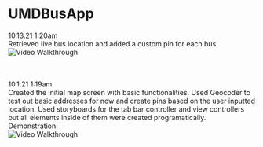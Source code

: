 # UMDBusApp

10.13.21 1:20am <br/>
Retrieved live bus location and added a custom pin for each bus.<br/>
<img src='http://g.recordit.co/h7V84djgd8.gif' title='Video Walkthrough' width='' alt='Video Walkthrough' />
<br/>
<br/>
<br/>

10.1.21 1:19am <br/>
Created the initial map screen with basic functionalities. Used Geocoder to test out basic addresses for now and create pins based on the user inputted location.
Used storyboards for the tab bar controller and view controllers but all elements inside of them were created programatically. <br/>
Demonstration:<br/>
<img src='http://g.recordit.co/egk0NiUsBN.gif' title='Video Walkthrough' width='' alt='Video Walkthrough' />
